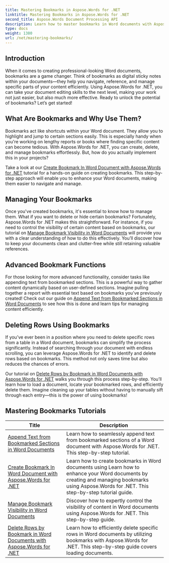 ```yaml
---
title: Mastering Bookmarks in Aspose.Words for .NET
linktitle: Mastering Bookmarks in Aspose.Words for .NET
second_title: Aspose.Words Document Processing API
description: Learn how to master bookmarks in Word documents with Aspose.Words for .NET through detailed tutorials. Enhance your document management skills.
type: docs
weight: 1380
url: /net/mastering-bookmarks/
---
```

## Introduction

When it comes to creating professional-looking Word documents, bookmarks are a game changer. Think of bookmarks as digital sticky notes within your documents—they help you navigate, reference, and manage specific parts of your content efficiently. Using Aspose.Words for .NET, you can take your document editing skills to the next level, making your work not just easier, but also much more effective. Ready to unlock the potential of bookmarks? Let’s get started!

## What Are Bookmarks and Why Use Them?

Bookmarks act like shortcuts within your Word document. They allow you to highlight and jump to certain sections easily. This is especially handy when you're working on lengthy reports or books where finding specific content can become tedious. With Aspose.Words for .NET, you can create, delete, and manage bookmarks effortlessly. But, how do you actually implement this in your projects?

Take a look at our [Create Bookmark In Word Document with Aspose.Words for .NET](./create-bookmark-in-word-document/) tutorial for a hands-on guide on creating bookmarks. This step-by-step approach will enable you to enhance your Word documents, making them easier to navigate and manage.

## Managing Your Bookmarks

Once you've created bookmarks, it's essential to know how to manage them. What if you want to delete or hide certain bookmarks? Fortunately, Aspose.Words for .NET makes this straightforward. For instance, if you need to control the visibility of certain content based on bookmarks, our tutorial on [Manage Bookmark Visibility in Word Documents](./manage-bookmark-visibility-word-document/) will provide you with a clear understanding of how to do this effectively. You’ll discover how to keep your documents clean and clutter-free while still retaining valuable references.

## Advanced Bookmark Functions

For those looking for more advanced functionality, consider tasks like appending text from bookmarked sections. This is a powerful way to gather content dynamically based on user-defined sections. Imagine pulling together a report with essential text based on bookmarks you’ve previously created! Check out our guide on [Append Text from Bookmarked Sections in Word Documents](./append-text-from-bookmarked-sections/) to see how this is done and learn tips for managing content efficiently.

## Deleting Rows Using Bookmarks

If you’ve ever been in a position where you need to delete specific rows from a table in a Word document, bookmarks can simplify the process significantly. Instead of searching through your document with endless scrolling, you can leverage Aspose.Words for .NET to identify and delete rows based on bookmarks. This method not only saves time but also reduces the chances of errors. 

Our tutorial on [Delete Rows by Bookmark in Word Documents with Aspose.Words for .NET](./delete-row-by-bookmark-word-documents/) walks you through this process step-by-step. You’ll learn how to load a document, locate your bookmarked rows, and efficiently delete them. Imagine cleaning up your tables without having to manually sift through each entry—this is the power of using bookmarks! 


 ## Mastering Bookmarks Tutorials
| Title | Description |
| --- | --- |
| [Append Text from Bookmarked Sections in Word Documents](./append-text-from-bookmarked-sections/) | Learn how to seamlessly append text from bookmarked sections of a Word document with Aspose.Words for .NET. This step-by-step tutorial. |
| [Create Bookmark In Word Document with Aspose.Words for .NET](./create-bookmark-in-word-document/) | Learn how to create bookmarks in Word documents using Learn how to enhance your Word documents by creating and managing bookmarks using Aspose.Words for .NET. This step-by-step tutorial guide. |
| [Manage Bookmark Visibility in Word Documents](./manage-bookmark-visibility-word-document/) | Discover how to expertly control the visibility of content in Word documents using Aspose.Words for .NET. This step-by-step guide. |
| [Delete Rows by Bookmark in Word Documents with Aspose.Words for .NET](./delete-row-by-bookmark-word-documents/) | Learn how to efficiently delete specific rows in Word documents by utilizing bookmarks with Aspose.Words for .NET. This step-by-step guide covers loading documents. |
